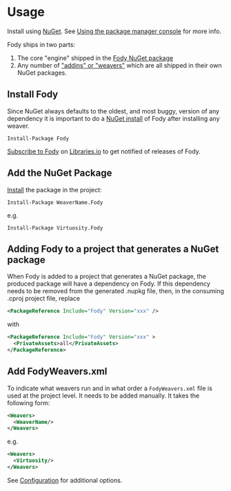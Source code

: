 # Usage

Install using [NuGet](https://docs.microsoft.com/en-au/nuget/). See [Using the package manager console](https://docs.microsoft.com/en-au/nuget/tools/package-manager-console) for more info.

Fody ships in two parts:

 1. The core "engine" shipped in the [Fody NuGet package](https://www.nuget.org/packages/Fody/)
 1. Any number of ["addins" or "weavers"](#addins-list) which are all shipped in their own NuGet packages.



## Install Fody

Since NuGet always defaults to the oldest, and most buggy, version of any dependency it is important to do a [NuGet install](https://docs.microsoft.com/en-us/nuget/tools/ps-ref-install-package) of Fody after installing any weaver.

```
Install-Package Fody
```

[Subscribe to Fody](https://libraries.io/nuget/Fody) on [Libraries.io](https://libraries.io) to get notified of releases of Fody.


## Add the NuGet Package

[Install](https://docs.microsoft.com/en-us/nuget/tools/ps-ref-install-package) the package in the project:

```
Install-Package WeaverName.Fody
```

e.g.

```
Install-Package Virtuosity.Fody
```


## Adding Fody to a project that generates a NuGet package

When Fody is added to a project that generates a NuGet package, the produced package will have a dependency on Fody. If this dependency needs to be removed from the generated .nupkg file, then, in the consuming .cproj project file, replace 

```xml
<PackageReference Include="Fody" Version="xxx" />
```

with

```xml
<PackageReference Include="Fody" Version="xxx" >
  <PrivateAssets>all</PrivateAssets>
</PackageReference>
```


## Add FodyWeavers.xml

To indicate what weavers run and in what order a `FodyWeavers.xml` file is used at the project level. It needs to be added manually. It takes the following form:


```xml
<Weavers>
  <WeaverName/>
</Weavers>
```

e.g.

```xml
<Weavers>
  <Virtuosity/>
</Weavers>
```

See [Configuration](configuration.md) for additional options.
